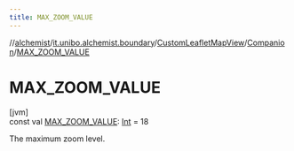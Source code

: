 ```yaml
---
title: MAX_ZOOM_VALUE
---
```

//[alchemist](../../../../index.html)/[it.unibo.alchemist.boundary](../../index.html)/[CustomLeafletMapView](../index.html)/[Companion](index.html)/[MAX_ZOOM_VALUE](-m-a-x_-z-o-o-m_-v-a-l-u-e.html)



# MAX_ZOOM_VALUE



[jvm]\
const val [MAX_ZOOM_VALUE](-m-a-x_-z-o-o-m_-v-a-l-u-e.html): [Int](https://kotlinlang.org/api/latest/jvm/stdlib/kotlin/-int/index.html) = 18



The maximum zoom level.




